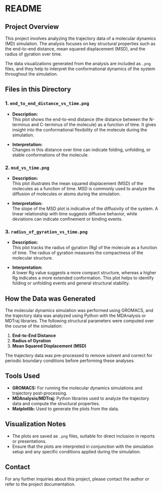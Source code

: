 # README

## Project Overview

This project involves analyzing the trajectory data of a molecular dynamics (MD) simulation. The analysis focuses on key structural properties such as the end-to-end distance, mean squared displacement (MSD), and the radius of gyration over time.

The data visualizations generated from the analysis are included as `.png` files, and they help to interpret the conformational dynamics of the system throughout the simulation.

## Files in this Directory

### 1. `end_to_end_distance_vs_time.png`

- **Description:**  
  This plot shows the end-to-end distance (the distance between the N-terminus and C-terminus of the molecule) as a function of time. It gives insight into the conformational flexibility of the molecule during the simulation.
  
- **Interpretation:**  
  Changes in this distance over time can indicate folding, unfolding, or stable conformations of the molecule.

### 2. `msd_vs_time.png`

- **Description:**  
  This plot illustrates the mean squared displacement (MSD) of the molecules as a function of time. MSD is commonly used to analyze the diffusion of molecules or atoms during the simulation.
  
- **Interpretation:**  
  The slope of the MSD plot is indicative of the diffusivity of the system. A linear relationship with time suggests diffusive behavior, while deviations can indicate confinement or binding events.

### 3. `radius_of_gyration_vs_time.png`

- **Description:**  
  This plot tracks the radius of gyration (Rg) of the molecule as a function of time. The radius of gyration measures the compactness of the molecular structure.
  
- **Interpretation:**  
  A lower Rg value suggests a more compact structure, whereas a higher Rg indicates a more extended conformation. This plot helps to identify folding or unfolding events and general structural stability.

## How the Data was Generated

The molecular dynamics simulation was performed using GROMACS, and the trajectory data was analyzed using Python with the MDAnalysis or MDTraj libraries. The following structural parameters were computed over the course of the simulation:

1. **End-to-End Distance**  
2. **Radius of Gyration**  
3. **Mean Squared Displacement (MSD)**

The trajectory data was pre-processed to remove solvent and correct for periodic boundary conditions before performing these analyses.

## Tools Used

- **GROMACS:** For running the molecular dynamics simulations and trajectory post-processing.
- **MDAnalysis/MDTraj:** Python libraries used to analyze the trajectory data and compute the structural properties.
- **Matplotlib:** Used to generate the plots from the data.

## Visualization Notes

- The plots are saved as `.png` files, suitable for direct inclusion in reports or presentations.
- Ensure that the plots are interpreted in conjunction with the simulation setup and any specific conditions applied during the simulation.

## Contact

For any further inquiries about this project, please contact the author or refer to the project documentation.

